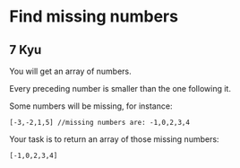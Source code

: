 # Find missing numbers
## 7 Kyu

You will get an array of numbers.

Every preceding number is smaller than the one following it.

Some numbers will be missing, for instance:
```
[-3,-2,1,5] //missing numbers are: -1,0,2,3,4
```
Your task is to return an array of those missing numbers:
```
[-1,0,2,3,4]
```

